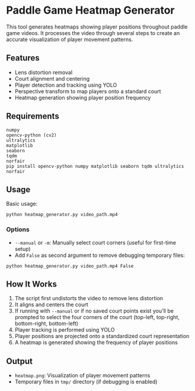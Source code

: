 # Paddle Game Heatmap Generator

This tool generates heatmaps showing player positions throughout paddle game videos. It processes the video through several steps to create an accurate visualization of player movement patterns.

## Features

- Lens distortion removal
- Court alignment and centering
- Player detection and tracking using YOLO
- Perspective transform to map players onto a standard court
- Heatmap generation showing player position frequency

## Requirements

```
numpy
opencv-python (cv2)
ultralytics
matplotlib
seaborn
tqdm
norfair
pip install opencv-python numpy matplotlib seaborn tqdm ultralytics norfair
```

## Usage

Basic usage:
```
python heatmap_generator.py video_path.mp4
```

### Options

- `--manual` or `-m`: Manually select court corners (useful for first-time setup)
- Add `False` as second argument to remove debugging temporary files:
```
python heatmap_generator.py video_path.mp4 False
```

## How It Works

1. The script first undistorts the video to remove lens distortion
2. It aligns and centers the court
3. If running with `--manual` or if no saved court points exist you'll be prompted to select the four corners of the court (top-left, top-right, bottom-right, bottom-left)
4. Player tracking is performed using YOLO
5. Player positions are projected onto a standardized court representation
6. A heatmap is generated showing the frequency of player positions

## Output

- `heatmap.png`: Visualization of player movement patterns
- Temporary files in `tmp/` directory (if debugging is enabled)
